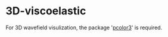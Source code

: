 # 3D-viscoelastic
For 3D wavefield visulization, the package '[pcolor3](https://www.mathworks.com/matlabcentral/fileexchange/49985-pcolor3)' is required.
